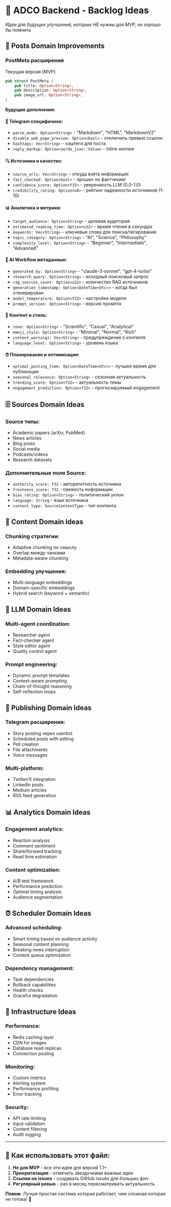 # 🔮 ADCO Backend - Backlog Ideas

*Идеи для будущих улучшений, которые НЕ нужны для MVP, но хорошо бы помнить*

## 📝 Posts Domain Improvements

### PostMeta расширения
Текущая версия (MVP):
```rust
pub struct PostMeta {
    pub title: Option<String>,
    pub description: Option<String>, 
    pub image_url: Option<String>,
}
```

**Будущие дополнения:**

#### 📱 Telegram специфичное:
- `parse_mode: Option<String>` - "Markdown", "HTML", "MarkdownV2"
- `disable_web_page_preview: Option<bool>` - отключить превью ссылок
- `hashtags: Vec<String>` - хэштеги для поста
- `reply_markup: Option<serde_json::Value>` - inline кнопки

#### 🔍 Источники и качество:
- `source_urls: Vec<String>` - откуда взята информация
- `fact_checked: Option<bool>` - прошел ли фактчекинг
- `confidence_score: Option<f32>` - уверенность LLM (0.0-1.0)
- `credibility_rating: Option<u8>` - рейтинг надежности источников (1-10)

#### 📊 Аналитика и метрики:
- `target_audience: Option<String>` - целевая аудитория
- `estimated_reading_time: Option<u32>` - время чтения в секундах
- `keywords: Vec<String>` - ключевые слова для поиска/тегирования
- `topic_category: Option<String>` - "AI", "Science", "Philosophy"
- `complexity_level: Option<String>` - "Beginner", "Intermediate", "Advanced"

#### 🤖 AI Workflow метаданные:
- `generated_by: Option<String>` - "claude-3-sonnet", "gpt-4-turbo"
- `research_query: Option<String>` - исходный поисковый запрос
- `rag_sources_count: Option<u32>` - количество RAG источников
- `generation_timestamp: Option<DateTime<Utc>>` - когда был сгенерирован
- `model_temperature: Option<f32>` - настройки модели
- `prompt_version: Option<String>` - версия промпта

#### 🎨 Контент и стиль:
- `tone: Option<String>` - "Scientific", "Casual", "Analytical"
- `emoji_style: Option<String>` - "Minimal", "Normal", "Rich"
- `content_warnings: Vec<String>` - предупреждения о контенте
- `language_level: Option<String>` - уровень языка

#### ⏰ Планирование и оптимизация:
- `optimal_posting_time: Option<DateTime<Utc>>` - лучшее время для публикации
- `seasonal_relevance: Option<String>` - сезонная актуальность
- `trending_score: Option<f32>` - актуальность темы
- `engagement_prediction: Option<f32>` - прогнозируемый engagement

## 🗄️ Sources Domain Ideas

### Source типы:
- Academic papers (arXiv, PubMed)
- News articles
- Blog posts
- Social media
- Podcasts/videos
- Research datasets

### Дополнительные поля Source:
- `authority_score: f32` - авторитетность источника
- `freshness_score: f32` - свежесть информации
- `bias_rating: Option<String>` - политический уклон
- `language: String` - язык источника
- `content_type: SourceContentType` - тип контента

## 🧠 Content Domain Ideas

### Chunking стратегии:
- Adaptive chunking по смыслу
- Overlap между чанками
- Metadata-aware chunking

### Embedding улучшения:
- Multi-language embeddings
- Domain-specific embeddings
- Hybrid search (keyword + semantic)

## 🤖 LLM Domain Ideas

### Multi-agent coordination:
- Researcher agent
- Fact-checker agent  
- Style editor agent
- Quality control agent

### Prompt engineering:
- Dynamic prompt templates
- Context-aware prompting
- Chain-of-thought reasoning
- Self-reflection loops

## 📡 Publishing Domain Ideas

### Telegram расширения:
- Story posting через userbot
- Scheduled posts with editing
- Poll creation
- File attachments
- Voice messages

### Multi-platform:
- Twitter/X integration
- LinkedIn posts
- Medium articles
- RSS feed generation

## 📊 Analytics Domain Ideas

### Engagement analytics:
- Reaction analysis
- Comment sentiment
- Share/forward tracking
- Read time estimation

### Content optimization:
- A/B test framework
- Performance prediction
- Optimal timing analysis
- Audience segmentation

## ⏰ Scheduler Domain Ideas

### Advanced scheduling:
- Smart timing based on audience activity
- Seasonal content planning
- Breaking news interruption
- Content queue optimization

### Dependency management:
- Task dependencies
- Rollback capabilities
- Health checks
- Graceful degradation

## 🔧 Infrastructure Ideas

### Performance:
- Redis caching layer
- CDN for images
- Database read replicas
- Connection pooling

### Monitoring:
- Custom metrics
- Alerting system
- Performance profiling
- Error tracking

### Security:
- API rate limiting
- Input validation
- Content filtering
- Audit logging

---

## 📝 Как использовать этот файл:

1. **Не для MVP** - все эти идеи для версий 1.1+
2. **Приоритизация** - отмечать звездочками важные идеи
3. **Ссылки на issues** - создавать GitHub issues для больших фич
4. **Регулярный ревью** - раз в месяц пересматривать актуальность

**Помни**: Лучше простая система которая работает, чем сложная которая не готова! 🎯